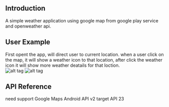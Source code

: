 ## Introduction

A simple weather application using google map from google play service and openweather api.

## User Example
First opent the app, will direct user to current location.
when a user click on the map, it will show a weather icon to that location,  after click the weather icon it will show more weather deatails for that loction.  
![alt tag](https://raw.githubusercontent.com/louisli1989/weatherMap/master/screenshot1.png)
![alt tag](https://raw.githubusercontent.com/louisli1989/weatherMap/master/screenshot3.png)


## API Reference
need support Google Maps Android API v2
target API 23

